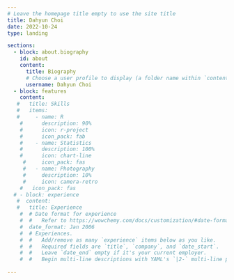 ```yaml
---
# Leave the homepage title empty to use the site title
title: Dahyun Choi
date: 2022-10-24
type: landing

sections:
  - block: about.biography
    id: about
    content:
      title: Biography
      # Choose a user profile to display (a folder name within `content/authors/`)
      username: Dahyun Choi
  - block: features
    content:
   #   title: Skills
   #   items:
   #     - name: R
    #      description: 90%
    #      icon: r-project
    #      icon_pack: fab
    #    - name: Statistics
    #      description: 100%
    #      icon: chart-line
     #     icon_pack: fas
     #   - name: Photography
     #     description: 10%
     #     icon: camera-retro
    #   icon_pack: fas
  # - block: experience
   #  content:
   #   title: Experience
    #  # Date format for experience
    #  #   Refer to https://wowchemy.com/docs/customization/#date-format
    #  date_format: Jan 2006
    #  # Experiences.
    #  #   Add/remove as many `experience` items below as you like.
    #  #   Required fields are `title`, `company`, and `date_start`.
    #  #   Leave `date_end` empty if it's your current employer.
    #  #   Begin multi-line descriptions with YAML's `|2-` multi-line prefix
    
---
```

